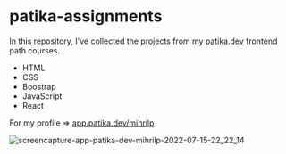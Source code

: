# patika-assignments

In this repository, I've collected the projects from my [patika.dev](https://app.patika.dev/paths) frontend path courses. 

* HTML
* CSS
* Boostrap
* JavaScript
* React 

For my profile => [app.patika.dev/mihrilp](https://app.patika.dev/mihrilp) 

![screencapture-app-patika-dev-mihrilp-2022-07-15-22_22_14](https://user-images.githubusercontent.com/58886855/179296936-41206479-955f-4dd0-a11c-4c884a9f0204.png)

